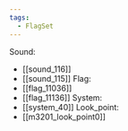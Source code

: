 ```yaml
---
tags:
  - FlagSet
---
```

Sound:
- [[sound_116]]
- [[sound_115]]
Flag:
- [[flag_11036]]
- [[flag_11136]]
System:
- [[system_40]]
Look_point:
- [[m3201_look_point0]]

